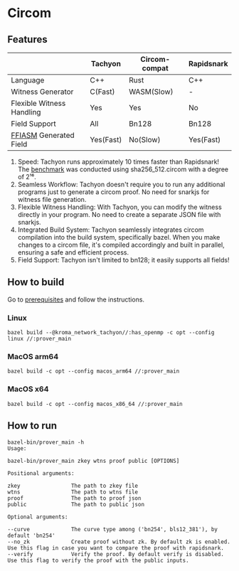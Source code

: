 # Circom

## Features

|                           | Tachyon   | Circom-compat | Rapidsnark |
| ------------------------- | --------- | ------------- | ---------- |
| Language                  | C++       | Rust          | C++        |
| Witness Generator         | C(Fast)   | WASM(Slow)    | -          |
| Flexible Witness Handling | Yes       | Yes           | No         |
| Field Support             | All       | Bn128         | Bn128      |
| [FFIASM] Generated Field  | Yes(Fast) | No(Slow)      | Yes(Fast)  |

[FFIASM]: https://github.com/iden3/ffiasm

1. Speed: Tachyon runs approximately 10 times faster than Rapidsnark! The [benchmark](/vendors/circom/benchmark/README.md) was conducted using sha256_512.circom with a degree of 2¹⁶.
2. Seamless Workflow: Tachyon doesn't require you to run any additional programs just to generate a circom proof. No need for snarkjs for witness file generation.
3. Flexible Witness Handling: With Tachyon, you can modify the witness directly in your program. No need to create a separate JSON file with snarkjs.
4. Integrated Build System: Tachyon seamlessly integrates circom compilation into the build system, specifically bazel. When you make changes to a circom file, it's compiled accordingly and built in parallel, ensuring a safe and efficient process.
5. Field Support: Tachyon isn't limited to bn128; it easily supports all fields!

## How to build

Go to [prerequisites](../../docs/how_to_use/how_to_build.md#Prerequisites) and follow the instructions.

### Linux

```shell
bazel build --@kroma_network_tachyon//:has_openmp -c opt --config linux //:prover_main
```

### MacOS arm64

```shell
bazel build -c opt --config macos_arm64 //:prover_main
```

### MacOS x64

```shell
bazel build -c opt --config macos_x86_64 //:prover_main
```

## How to run

```shell
bazel-bin/prover_main -h
Usage:

bazel-bin/prover_main zkey wtns proof public [OPTIONS]

Positional arguments:

zkey                The path to zkey file
wtns                The path to wtns file
proof               The path to proof json
public              The path to public json

Optional arguments:

--curve             The curve type among ('bn254', bls12_381'), by default 'bn254'
--no_zk             Create proof without zk. By default zk is enabled. Use this flag in case you want to compare the proof with rapidsnark.
--verify            Verify the proof. By default verify is disabled. Use this flag to verify the proof with the public inputs.
```
